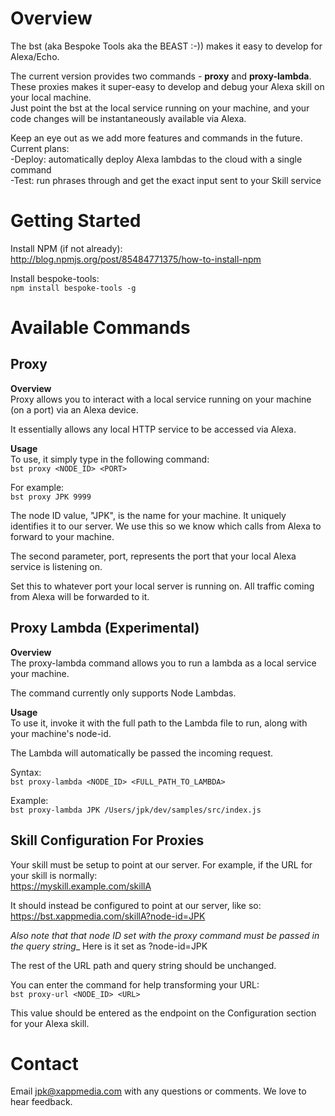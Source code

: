 # Overview
The bst (aka Bespoke Tools aka the BEAST :-)) makes it easy to develop for Alexa/Echo.  

The current version provides two commands - **proxy** and **proxy-lambda**.  
These proxies makes it super-easy to develop and debug your Alexa skill on your local machine.  
Just point the bst at the local service running on your machine, and your code changes will be instantaneously available via Alexa.

Keep an eye out as we add more features and commands in the future. Current plans:  
-Deploy: automatically deploy Alexa lambdas to the cloud with a single command  
-Test: run phrases through and get the exact input sent to your Skill service

# Getting Started
Install NPM (if not already):  
http://blog.npmjs.org/post/85484771375/how-to-install-npm

Install bespoke-tools:  
`npm install bespoke-tools -g`

# Available Commands
## Proxy
**Overview**  
Proxy allows you to interact with a local service running on your machine (on a port) via an Alexa device.  

It essentially allows any local HTTP service to be accessed via Alexa.

**Usage**  
To use, it simply type in the following command:  
`bst proxy <NODE_ID> <PORT>`

For example:  
`bst proxy JPK 9999`

The node ID value, "JPK", is the name for your machine. It uniquely identifies it to our server.
We use this so we know which calls from Alexa to forward to your machine.

The second parameter, port, represents the port that your local Alexa service is listening on.

Set this to whatever port your local server is running on. All traffic coming from Alexa will be forwarded to it.

## Proxy Lambda (Experimental)
**Overview**  
The proxy-lambda command allows you to run a lambda as a local service your machine.

The command currently only supports Node Lambdas.

**Usage**  
To use it, invoke it with the full path to the Lambda file to run, along with your machine's node-id.

The Lambda will automatically be passed the incoming request.

Syntax:  
`bst proxy-lambda <NODE_ID> <FULL_PATH_TO_LAMBDA>`

Example:  
`bst proxy-lambda JPK /Users/jpk/dev/samples/src/index.js`

## Skill Configuration For Proxies
Your skill must be setup to point at our server. For example, if the URL for your skill is normally:  
https://myskill.example.com/skillA

It should instead be configured to point at our server, like so:  
https://bst.xappmedia.com/skillA?node-id=JPK

_Also note that that node ID set with the proxy command must be passed in the query string__
Here is it set as ?node-id=JPK

The rest of the URL path and query string should be unchanged.

You can enter the command for help transforming your URL:  
`bst proxy-url <NODE_ID> <URL>`

This value should be entered as the endpoint on the Configuration section for your Alexa skill.

# Contact
Email jpk@xappmedia.com with any questions or comments. We love to hear feedback.